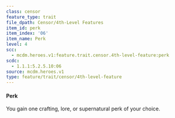 ```yaml
---
class: censor
feature_type: trait
file_dpath: Censor/4th-Level Features
item_id: perk
item_index: '06'
item_name: Perk
level: 4
scc:
  - mcdm.heroes.v1:feature.trait.censor.4th-level-feature:perk
scdc:
  - 1.1.1:5.2.5.10:06
source: mcdm.heroes.v1
type: feature/trait/censor/4th-level-feature
---
```


#### Perk

You gain one crafting, lore, or supernatural perk of your choice.
